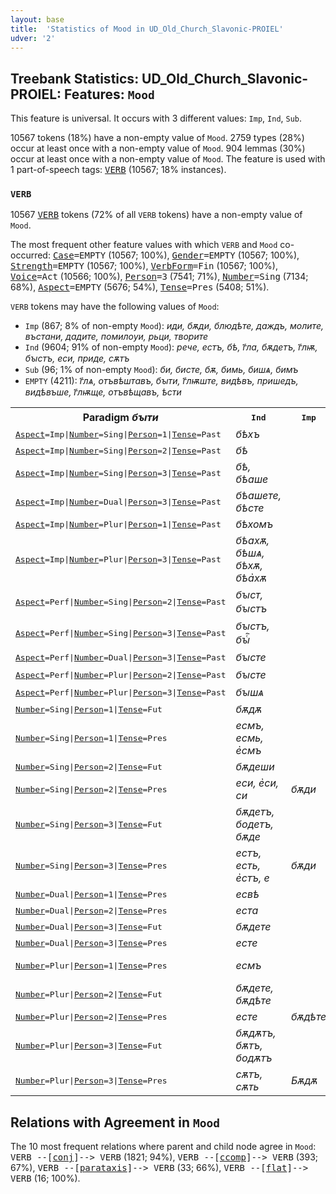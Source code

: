 ```yaml
---
layout: base
title:  'Statistics of Mood in UD_Old_Church_Slavonic-PROIEL'
udver: '2'
---
```


## Treebank Statistics: UD_Old_Church_Slavonic-PROIEL: Features: `Mood`

This feature is universal.
It occurs with 3 different values: `Imp`, `Ind`, `Sub`.

10567 tokens (18%) have a non-empty value of `Mood`.
2759 types (28%) occur at least once with a non-empty value of `Mood`.
904 lemmas (30%) occur at least once with a non-empty value of `Mood`.
The feature is used with 1 part-of-speech tags: <tt><a href="cu_proiel-pos-VERB.html">VERB</a></tt> (10567; 18% instances).

### `VERB`

10567 <tt><a href="cu_proiel-pos-VERB.html">VERB</a></tt> tokens (72% of all `VERB` tokens) have a non-empty value of `Mood`.

The most frequent other feature values with which `VERB` and `Mood` co-occurred: <tt><a href="cu_proiel-feat-Case.html">Case</a></tt><tt>=EMPTY</tt> (10567; 100%), <tt><a href="cu_proiel-feat-Gender.html">Gender</a></tt><tt>=EMPTY</tt> (10567; 100%), <tt><a href="cu_proiel-feat-Strength.html">Strength</a></tt><tt>=EMPTY</tt> (10567; 100%), <tt><a href="cu_proiel-feat-VerbForm.html">VerbForm</a></tt><tt>=Fin</tt> (10567; 100%), <tt><a href="cu_proiel-feat-Voice.html">Voice</a></tt><tt>=Act</tt> (10566; 100%), <tt><a href="cu_proiel-feat-Person.html">Person</a></tt><tt>=3</tt> (7541; 71%), <tt><a href="cu_proiel-feat-Number.html">Number</a></tt><tt>=Sing</tt> (7134; 68%), <tt><a href="cu_proiel-feat-Aspect.html">Aspect</a></tt><tt>=EMPTY</tt> (5676; 54%), <tt><a href="cu_proiel-feat-Tense.html">Tense</a></tt><tt>=Pres</tt> (5408; 51%).

`VERB` tokens may have the following values of `Mood`:

* `Imp` (867; 8% of non-empty `Mood`): <em>иди, бѫди, блюдѣте, даждъ, молите, въстани, дадите, помилоуи, рьци, творите</em>
* `Ind` (9604; 91% of non-empty `Mood`): <em>рече, естъ, бѣ, г҃ла, бѫдетъ, г҃лѭ, бꙑстъ, еси, приде, сѫтъ</em>
* `Sub` (96; 1% of non-empty `Mood`): <em>би, бисте, бѫ, бимь, бишѧ, бимъ</em>
* `EMPTY` (4211): <em>г҃лѧ, отъвѣштавъ, бꙑти, г҃лѭште, видѣвъ, пришедъ, видѣвъше, г҃лѭще, отъвѣщавъ, ѣсти</em>

<table>
  <tr><th>Paradigm <i>бꙑти</i></th><th><tt>Ind</tt></th><th><tt>Imp</tt></th><th><tt>Sub</tt></th></tr>
  <tr><td><tt><tt><a href="cu_proiel-feat-Aspect.html">Aspect</a></tt><tt>=Imp</tt>|<tt><a href="cu_proiel-feat-Number.html">Number</a></tt><tt>=Sing</tt>|<tt><a href="cu_proiel-feat-Person.html">Person</a></tt><tt>=1</tt>|<tt><a href="cu_proiel-feat-Tense.html">Tense</a></tt><tt>=Past</tt></tt></td><td><em>бѣхъ</em></td><td></td><td></td></tr>
  <tr><td><tt><tt><a href="cu_proiel-feat-Aspect.html">Aspect</a></tt><tt>=Imp</tt>|<tt><a href="cu_proiel-feat-Number.html">Number</a></tt><tt>=Sing</tt>|<tt><a href="cu_proiel-feat-Person.html">Person</a></tt><tt>=2</tt>|<tt><a href="cu_proiel-feat-Tense.html">Tense</a></tt><tt>=Past</tt></tt></td><td><em>бѣ</em></td><td></td><td></td></tr>
  <tr><td><tt><tt><a href="cu_proiel-feat-Aspect.html">Aspect</a></tt><tt>=Imp</tt>|<tt><a href="cu_proiel-feat-Number.html">Number</a></tt><tt>=Sing</tt>|<tt><a href="cu_proiel-feat-Person.html">Person</a></tt><tt>=3</tt>|<tt><a href="cu_proiel-feat-Tense.html">Tense</a></tt><tt>=Past</tt></tt></td><td><em>бѣ, бѣаше</em></td><td></td><td></td></tr>
  <tr><td><tt><tt><a href="cu_proiel-feat-Aspect.html">Aspect</a></tt><tt>=Imp</tt>|<tt><a href="cu_proiel-feat-Number.html">Number</a></tt><tt>=Dual</tt>|<tt><a href="cu_proiel-feat-Person.html">Person</a></tt><tt>=3</tt>|<tt><a href="cu_proiel-feat-Tense.html">Tense</a></tt><tt>=Past</tt></tt></td><td><em>бѣашете, бѣсте</em></td><td></td><td></td></tr>
  <tr><td><tt><tt><a href="cu_proiel-feat-Aspect.html">Aspect</a></tt><tt>=Imp</tt>|<tt><a href="cu_proiel-feat-Number.html">Number</a></tt><tt>=Plur</tt>|<tt><a href="cu_proiel-feat-Person.html">Person</a></tt><tt>=1</tt>|<tt><a href="cu_proiel-feat-Tense.html">Tense</a></tt><tt>=Past</tt></tt></td><td><em>бѣхомъ</em></td><td></td><td></td></tr>
  <tr><td><tt><tt><a href="cu_proiel-feat-Aspect.html">Aspect</a></tt><tt>=Imp</tt>|<tt><a href="cu_proiel-feat-Number.html">Number</a></tt><tt>=Plur</tt>|<tt><a href="cu_proiel-feat-Person.html">Person</a></tt><tt>=3</tt>|<tt><a href="cu_proiel-feat-Tense.html">Tense</a></tt><tt>=Past</tt></tt></td><td><em>бѣахѫ, бѣшѧ, бѣхѫ, бѣа҅хѫ</em></td><td></td><td></td></tr>
  <tr><td><tt><tt><a href="cu_proiel-feat-Aspect.html">Aspect</a></tt><tt>=Perf</tt>|<tt><a href="cu_proiel-feat-Number.html">Number</a></tt><tt>=Sing</tt>|<tt><a href="cu_proiel-feat-Person.html">Person</a></tt><tt>=2</tt>|<tt><a href="cu_proiel-feat-Tense.html">Tense</a></tt><tt>=Past</tt></tt></td><td><em>бꙑст, бꙑстъ</em></td><td></td><td></td></tr>
  <tr><td><tt><tt><a href="cu_proiel-feat-Aspect.html">Aspect</a></tt><tt>=Perf</tt>|<tt><a href="cu_proiel-feat-Number.html">Number</a></tt><tt>=Sing</tt>|<tt><a href="cu_proiel-feat-Person.html">Person</a></tt><tt>=3</tt>|<tt><a href="cu_proiel-feat-Tense.html">Tense</a></tt><tt>=Past</tt></tt></td><td><em>бꙑстъ, бꙑⷭ҇</em></td><td></td><td></td></tr>
  <tr><td><tt><tt><a href="cu_proiel-feat-Aspect.html">Aspect</a></tt><tt>=Perf</tt>|<tt><a href="cu_proiel-feat-Number.html">Number</a></tt><tt>=Dual</tt>|<tt><a href="cu_proiel-feat-Person.html">Person</a></tt><tt>=3</tt>|<tt><a href="cu_proiel-feat-Tense.html">Tense</a></tt><tt>=Past</tt></tt></td><td><em>бꙑсте</em></td><td></td><td></td></tr>
  <tr><td><tt><tt><a href="cu_proiel-feat-Aspect.html">Aspect</a></tt><tt>=Perf</tt>|<tt><a href="cu_proiel-feat-Number.html">Number</a></tt><tt>=Plur</tt>|<tt><a href="cu_proiel-feat-Person.html">Person</a></tt><tt>=2</tt>|<tt><a href="cu_proiel-feat-Tense.html">Tense</a></tt><tt>=Past</tt></tt></td><td><em>бꙑсте</em></td><td></td><td></td></tr>
  <tr><td><tt><tt><a href="cu_proiel-feat-Aspect.html">Aspect</a></tt><tt>=Perf</tt>|<tt><a href="cu_proiel-feat-Number.html">Number</a></tt><tt>=Plur</tt>|<tt><a href="cu_proiel-feat-Person.html">Person</a></tt><tt>=3</tt>|<tt><a href="cu_proiel-feat-Tense.html">Tense</a></tt><tt>=Past</tt></tt></td><td><em>бꙑшѧ</em></td><td></td><td></td></tr>
  <tr><td><tt><tt><a href="cu_proiel-feat-Number.html">Number</a></tt><tt>=Sing</tt>|<tt><a href="cu_proiel-feat-Person.html">Person</a></tt><tt>=1</tt>|<tt><a href="cu_proiel-feat-Tense.html">Tense</a></tt><tt>=Fut</tt></tt></td><td><em>бѫдѫ</em></td><td></td><td></td></tr>
  <tr><td><tt><tt><a href="cu_proiel-feat-Number.html">Number</a></tt><tt>=Sing</tt>|<tt><a href="cu_proiel-feat-Person.html">Person</a></tt><tt>=1</tt>|<tt><a href="cu_proiel-feat-Tense.html">Tense</a></tt><tt>=Pres</tt></tt></td><td><em>есмъ, есмь, е҅смъ</em></td><td></td><td><em>бимь, бимъ</em></td></tr>
  <tr><td><tt><tt><a href="cu_proiel-feat-Number.html">Number</a></tt><tt>=Sing</tt>|<tt><a href="cu_proiel-feat-Person.html">Person</a></tt><tt>=2</tt>|<tt><a href="cu_proiel-feat-Tense.html">Tense</a></tt><tt>=Fut</tt></tt></td><td><em>бѫдеши</em></td><td></td><td></td></tr>
  <tr><td><tt><tt><a href="cu_proiel-feat-Number.html">Number</a></tt><tt>=Sing</tt>|<tt><a href="cu_proiel-feat-Person.html">Person</a></tt><tt>=2</tt>|<tt><a href="cu_proiel-feat-Tense.html">Tense</a></tt><tt>=Pres</tt></tt></td><td><em>еси, е҅си, си</em></td><td><em>бѫди</em></td><td><em>би</em></td></tr>
  <tr><td><tt><tt><a href="cu_proiel-feat-Number.html">Number</a></tt><tt>=Sing</tt>|<tt><a href="cu_proiel-feat-Person.html">Person</a></tt><tt>=3</tt>|<tt><a href="cu_proiel-feat-Tense.html">Tense</a></tt><tt>=Fut</tt></tt></td><td><em>бѫдетъ, бодетъ, бѫде</em></td><td></td><td></td></tr>
  <tr><td><tt><tt><a href="cu_proiel-feat-Number.html">Number</a></tt><tt>=Sing</tt>|<tt><a href="cu_proiel-feat-Person.html">Person</a></tt><tt>=3</tt>|<tt><a href="cu_proiel-feat-Tense.html">Tense</a></tt><tt>=Pres</tt></tt></td><td><em>естъ, есть, е҅стъ, е</em></td><td><em>бѫди</em></td><td><em>би</em></td></tr>
  <tr><td><tt><tt><a href="cu_proiel-feat-Number.html">Number</a></tt><tt>=Dual</tt>|<tt><a href="cu_proiel-feat-Person.html">Person</a></tt><tt>=1</tt>|<tt><a href="cu_proiel-feat-Tense.html">Tense</a></tt><tt>=Pres</tt></tt></td><td><em>есвѣ</em></td><td></td><td></td></tr>
  <tr><td><tt><tt><a href="cu_proiel-feat-Number.html">Number</a></tt><tt>=Dual</tt>|<tt><a href="cu_proiel-feat-Person.html">Person</a></tt><tt>=2</tt>|<tt><a href="cu_proiel-feat-Tense.html">Tense</a></tt><tt>=Pres</tt></tt></td><td><em>еста</em></td><td></td><td></td></tr>
  <tr><td><tt><tt><a href="cu_proiel-feat-Number.html">Number</a></tt><tt>=Dual</tt>|<tt><a href="cu_proiel-feat-Person.html">Person</a></tt><tt>=3</tt>|<tt><a href="cu_proiel-feat-Tense.html">Tense</a></tt><tt>=Fut</tt></tt></td><td><em>бѫдете</em></td><td></td><td></td></tr>
  <tr><td><tt><tt><a href="cu_proiel-feat-Number.html">Number</a></tt><tt>=Dual</tt>|<tt><a href="cu_proiel-feat-Person.html">Person</a></tt><tt>=3</tt>|<tt><a href="cu_proiel-feat-Tense.html">Tense</a></tt><tt>=Pres</tt></tt></td><td><em>есте</em></td><td></td><td></td></tr>
  <tr><td><tt><tt><a href="cu_proiel-feat-Number.html">Number</a></tt><tt>=Plur</tt>|<tt><a href="cu_proiel-feat-Person.html">Person</a></tt><tt>=1</tt>|<tt><a href="cu_proiel-feat-Tense.html">Tense</a></tt><tt>=Pres</tt></tt></td><td><em>есмъ</em></td><td></td><td><em>бимь, бимъ</em></td></tr>
  <tr><td><tt><tt><a href="cu_proiel-feat-Number.html">Number</a></tt><tt>=Plur</tt>|<tt><a href="cu_proiel-feat-Person.html">Person</a></tt><tt>=2</tt>|<tt><a href="cu_proiel-feat-Tense.html">Tense</a></tt><tt>=Fut</tt></tt></td><td><em>бѫдете, бѫдѣте</em></td><td></td><td></td></tr>
  <tr><td><tt><tt><a href="cu_proiel-feat-Number.html">Number</a></tt><tt>=Plur</tt>|<tt><a href="cu_proiel-feat-Person.html">Person</a></tt><tt>=2</tt>|<tt><a href="cu_proiel-feat-Tense.html">Tense</a></tt><tt>=Pres</tt></tt></td><td><em>есте</em></td><td><em>бѫдѣте</em></td><td><em>бисте</em></td></tr>
  <tr><td><tt><tt><a href="cu_proiel-feat-Number.html">Number</a></tt><tt>=Plur</tt>|<tt><a href="cu_proiel-feat-Person.html">Person</a></tt><tt>=3</tt>|<tt><a href="cu_proiel-feat-Tense.html">Tense</a></tt><tt>=Fut</tt></tt></td><td><em>бѫдѫтъ, бѫтъ, бодѫтъ</em></td><td></td><td></td></tr>
  <tr><td><tt><tt><a href="cu_proiel-feat-Number.html">Number</a></tt><tt>=Plur</tt>|<tt><a href="cu_proiel-feat-Person.html">Person</a></tt><tt>=3</tt>|<tt><a href="cu_proiel-feat-Tense.html">Tense</a></tt><tt>=Pres</tt></tt></td><td><em>сѫтъ, сѫть</em></td><td><em>Бѫдѫ</em></td><td><em>бѫ, бишѧ</em></td></tr>
</table>

## Relations with Agreement in `Mood`

The 10 most frequent relations where parent and child node agree in `Mood`:
<tt>VERB --[<tt><a href="cu_proiel-dep-conj.html">conj</a></tt>]--> VERB</tt> (1821; 94%),
<tt>VERB --[<tt><a href="cu_proiel-dep-ccomp.html">ccomp</a></tt>]--> VERB</tt> (393; 67%),
<tt>VERB --[<tt><a href="cu_proiel-dep-parataxis.html">parataxis</a></tt>]--> VERB</tt> (33; 66%),
<tt>VERB --[<tt><a href="cu_proiel-dep-flat.html">flat</a></tt>]--> VERB</tt> (16; 100%).

